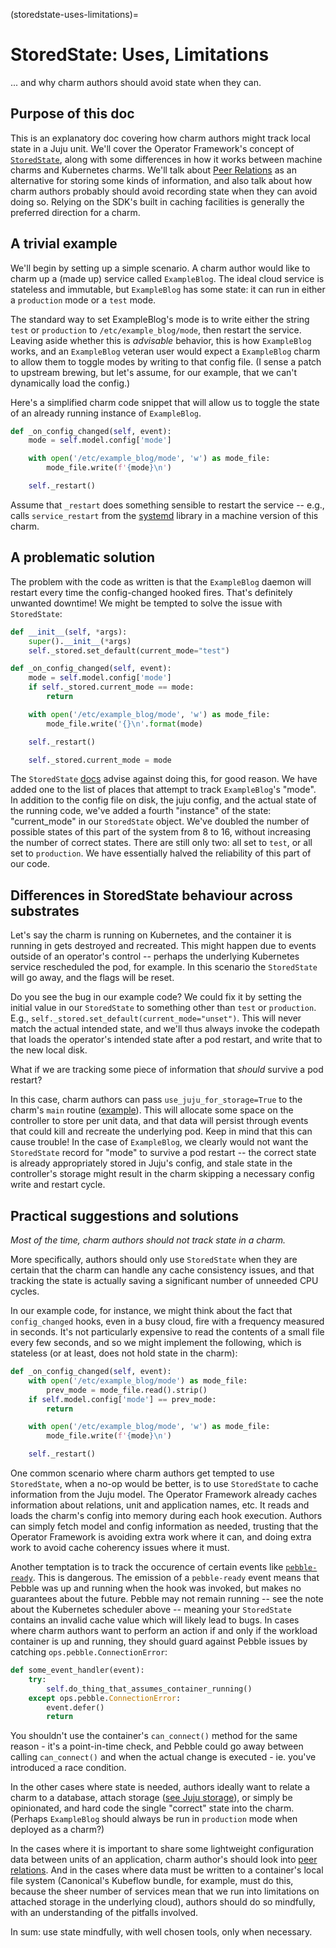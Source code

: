 (storedstate-uses-limitations)=
# StoredState: Uses, Limitations

... and why charm authors should avoid state when they can.

## Purpose of this doc

This is an explanatory doc covering how charm authors might track local state in a Juju unit. We'll cover the Operator Framework's concept of [`StoredState`](https://juju.is/docs/sdk/constructs#heading--stored-state), along with some differences in how it works between machine charms and Kubernetes charms. We'll talk about [Peer Relations](https://juju.is/docs/sdk/relations#heading--peer-relations) as an alternative for storing some kinds of information, and also talk about how charm authors probably should avoid recording state when they can avoid doing so. Relying on the SDK's built in caching facilities is generally the preferred direction for a charm.

## A trivial example

We'll begin by setting up a simple scenario. A charm author would like to charm up a (made up) service called `ExampleBlog`. The ideal cloud service is stateless and immutable, but `ExampleBlog` has some state: it can run in either a `production` mode or a `test` mode. 

The standard way to set ExampleBlog's mode is to write either the string `test` or `production` to `/etc/example_blog/mode`, then restart the service. Leaving aside whether this is *advisable* behavior, this is how `ExampleBlog` works, and an `ExampleBlog` veteran user would expect a `ExampleBlog` charm to allow them to toggle modes by writing to that config file. (I sense a patch to upstream brewing, but let's assume, for our example, that we can't dynamically load the config.)

Here's a simplified charm code snippet that will allow us to toggle the state of an already running instance of `ExampleBlog`.

```python
def _on_config_changed(self, event):
    mode = self.model.config['mode']

    with open('/etc/example_blog/mode', 'w') as mode_file:
        mode_file.write(f'{mode}\n')

    self._restart()
```

Assume that `_restart` does something sensible to restart the service -- e.g., calls `service_restart` from the [systemd](https://charmhub.io/operator-libs-linux/libraries/systemd) library in a machine version of this charm.

## A problematic solution

The problem with the code as written is that the `ExampleBlog` daemon will restart every time the config-changed hooked fires. That's definitely unwanted downtime! We might be tempted to solve the issue with `StoredState`:

```python
def __init__(self, *args):
    super().__init__(*args)
    self._stored.set_default(current_mode="test")

def _on_config_changed(self, event):
    mode = self.model.config['mode']
    if self._stored.current_mode == mode:
        return

    with open('/etc/example_blog/mode', 'w') as mode_file:
        mode_file.write('{}\n'.format(mode)

    self._restart()

    self._stored.current_mode = mode
```

The `StoredState` [docs](https://juju.is/docs/sdk/constructs#heading--stored-state) advise against doing this, for good reason. We have added one to the list of places that attempt to track `ExampleBlog`'s "mode". In addition to the config file on disk, the juju config, and the actual state of the running code, we've added a fourth "instance" of the state: "current_mode" in our `StoredState` object. We've doubled the number of possible states of this part of the system from 8 to 16, without increasing the number of correct states. There are still only two: all set to `test`, or all set to `production`. We have essentially halved the reliability of this part of our code.

## Differences in StoredState behaviour across substrates

Let's say the charm is running on Kubernetes, and the container it is running in gets destroyed and recreated. This might happen due to events outside of an operator's control -- perhaps the underlying Kubernetes service rescheduled the pod, for example. In this scenario the `StoredState` will go away, and the flags will be reset.

Do you see the bug in our example code? We could fix it by setting the initial value in our `StoredState` to something other than `test` or `production`. E.g., `self._stored.set_default(current_mode="unset")`. This will never match the actual intended state, and we'll thus always invoke the codepath that loads the operator's intended state after a pod restart, and write that to the new local disk.

What if we are tracking some piece of information that *should* survive a pod restart?

In this case, charm authors can pass `use_juju_for_storage=True` to the charm's `main` routine ([example](https://github.com/canonical/alertmanager-k8s-operator/blob/8371a1424c0a73d62d249ca085edf693c8084279/src/charm.py#L454)). This will allocate some space on the controller to store per unit data, and that data will persist through events that could kill and recreate the underlying pod. Keep in mind that this can cause trouble! In the case of `ExampleBlog`, we clearly would not want the `StoredState` record for "mode" to survive a pod restart -- the correct state is already appropriately stored in Juju's config, and stale state in the controller's storage might result in the charm skipping a necessary config write and restart cycle.

## Practical suggestions and solutions

_Most of the time, charm authors should not track state in a charm._

More specifically, authors should only use `StoredState` when they are certain that the charm can handle any cache consistency issues, and that tracking the state is actually saving a significant number of unneeded CPU cycles.

In our example code, for instance, we might think about the fact that `config_changed` hooks, even in a busy cloud, fire with a frequency measured in seconds. It's not particularly expensive to read the contents of a small file every few seconds, and so we might implement the following, which is stateless (or at least, does not hold state in the charm):

```python
def _on_config_changed(self, event):
    with open('/etc/example_blog/mode') as mode_file:
        prev_mode = mode_file.read().strip()
    if self.model.config['mode'] == prev_mode:
        return

    with open('/etc/example_blog/mode', 'w') as mode_file:
        mode_file.write(f'{mode}\n')

    self._restart()
```

One common scenario where charm authors get tempted to use `StoredState`, when a no-op would be better, is to use `StoredState` to cache information from the Juju model. The Operator Framework already caches information about relations, unit and application names, etc. It reads and loads the charm's config into memory during each hook execution. Authors can simply fetch model and config information as needed, trusting that the Operator Framework is avoiding extra work where it can, and doing extra work to avoid cache coherency issues where it must. 

Another temptation is to track the occurence of certain events like [`pebble-ready`](https://juju.is/docs/sdk/events#heading--pebble-ready). This is dangerous. The emission of a `pebble-ready` event means that Pebble was up and running when the hook was invoked, but makes no guarantees about the future. Pebble may not remain running -- see the note about the Kubernetes scheduler above -- meaning your `StoredState` contains an invalid cache value which will likely lead to bugs. In cases where charm authors want to perform an action if and only if the workload container is up and running, they should guard against Pebble issues by catching `ops.pebble.ConnectionError`:

```python
def some_event_handler(event):
    try:
        self.do_thing_that_assumes_container_running()
    except ops.pebble.ConnectionError:
        event.defer()
        return
```

You shouldn't use the container's `can_connect()` method for the same reason - it's a point-in-time check, and Pebble could go away between calling `can_connect()` and when the actual change is executed - ie. you've introduced a race condition.

In the other cases where state is needed, authors ideally want to relate a charm to a database, attach storage ([see Juju storage](https://juju.is/docs/sdk/storage)), or simply be opinionated, and hard code the single "correct" state into the charm. (Perhaps `ExampleBlog` should always be run in `production` mode when deployed as a charm?) 

In the cases where it is important to share some lightweight configuration data between units of an application, charm author's should look into [peer relations](https://juju.is/docs/sdk/integration#heading--peer-integrations). And in the cases where data must be written to a container's local file system (Canonical's Kubeflow bundle, for example, must do this, because the sheer number of services mean that we run into limitations on attached storage in the underlying cloud), authors should do so mindfully, with an understanding of the pitfalls involved.

In sum: use state mindfully, with well chosen tools, only when necessary.